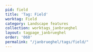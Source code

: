```yaml
---
pid: field
title: 'Tag: Field'
worktag: Field
category: Landscape features
collection: worktags_janbrueghel
layout: tagpage_janbrueghel
order: '060'
permalink: "/janbrueghel/tags/field/"
---
```

